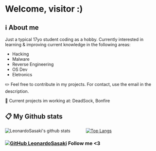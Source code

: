 # Welcome, visitor :)

<h2> ℹ️ About me </h2>

Just a typical 17yo student coding as a hobby. Currently interested in learning & improving current knowledge in the following areas:
* Hacking
* Malware
* Reverse Engineering
* OS Dev
* Eletronics

✏️ Feel free to contribute in my projects. For contact, use the email in the description.

📂 Current projects im working at: DeadSock, Bonfire

<h2> 📋 My Github stats </h2>

![LeonardoSasaki's github stats](https://github-readme-stats.vercel.app/api?username=LeonardoSasaki&theme=radical) &nbsp;&nbsp;&nbsp;&nbsp;&nbsp;&nbsp;&nbsp;&nbsp;&nbsp;&nbsp;&nbsp; [![Top Langs](https://github-readme-stats.vercel.app/api/top-langs/?username=LeonardoSasaki&theme=radical)](https://github.com/LeonardoSasaki)

### [![GitHub LeonardoSasaki](https://img.shields.io/github/followers/LeonardoSasaki?label=follow&style=social)](https://github.com/LeonardoSasaki) Follow me <3

